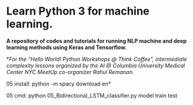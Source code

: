 # Learn Python 3 for machine learning.

**A repository of codes and tutorials for running NLP machine and deep learning methods using Keras and Tensorflow.**

**For the "Hello World! Python Workshops @ Think Coffee", intermediate complexity lessons organized by the AI @ Columbia University Medical Center NYC MeetUp co-organizer Rahul Remanan.*

05 install:
python -m spacy download en*

05 cmd:
python 05_Bidirectional_LSTM_classifier.py model train test
